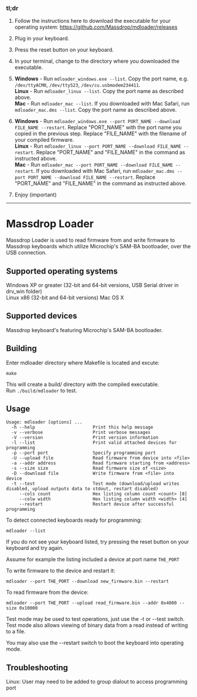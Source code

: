 ### tl;dr

1. Follow the instructions here to download the executable for your operating system: https://github.com/Massdrop/mdloader/releases

2. Plug in your keyboard.

3. Press the reset button on your keyboard.

4. In your terminal, change to the directory where you downloaded the executable.

5. **Windows** - Run `mdloader_windows.exe --list`. Copy the port name, e.g. `/dev/ttyACM0`, `/dev/ttyS23`, `/dev/cu.usbmodem234411`.  
**Linux** -  Run `mdloader_linux --list`. Copy the port name as described above.  
**Mac** - Run `mdloader_mac --list`. If you downloaded with Mac Safari, run `mdloader_mac.dms --list`. Copy the port name as described above.

6. **Windows** - Run `mdloader_windows.exe --port PORT_NAME --download FILE_NAME --restart`. Replace "PORT_NAME" with the port name you copied in the previous step. Replace "FILE_NAME" with the filename of your compiled firmware.  
**Linux** - Run `mdloader_linux --port PORT_NAME --download FILE_NAME --restart`. Replace "PORT_NAME" and "FILE_NAME" in the command as instructed above.  
**Mac** - Run `mdloader_mac --port PORT_NAME --download FILE_NAME --restart`.  If you downloaded with Mac Safari, run `mdloader_mac.dms --port PORT_NAME --download FILE_NAME --restart`. Replace "PORT_NAME" and "FILE_NAME" in the command as instructed above.

7. Enjoy (important)

-----

# Massdrop Loader

Massdrop Loader is used to read firmware from and write firmware to Massdrop keyboards which utilize Microchip's SAM-BA bootloader, over the USB connection.

## Supported operating systems

Windows XP or greater (32-bit and 64-bit versions, USB Serial driver in drv_win folder)  
Linux x86 (32-bit and 64-bit versions)
Mac OS X  

## Supported devices

Massdrop keyboard's featuring Microchip's SAM-BA bootloader.

## Building

Enter mdloader directory where Makefile is located and excute:

`make`

This will create a build/ directory with the compiled executable.  
Run `./build/mdloader` to test.

## Usage
```
Usage: mdloader [options] ...
  -h --help                      Print this help message
  -v --verbose                   Print verbose messages
  -V --version                   Print version information
  -l --list                      Print valid attached devices for programming
  -p --port port                 Specify programming port
  -U --upload file               Read firmware from device into <file>
  -a --addr address              Read firmware starting from <address>
  -s --size size                 Read firmware size of <size>
  -D --download file             Write firmware from <file> into device
  -t --test                      Test mode (download/upload writes disabled, upload outputs data to stdout, restart disabled)
     --cols count                Hex listing column count <count> [8]
     --colw width                Hex listing column width <width> [4]
     --restart                   Restart device after successful programming
```

To detect connected keyboards ready for programming:

`mdloader --list`

If you do not see your keyboard listed, try pressing the reset button on your keyboard and try again.

Assume for example the listing included a device at port name `THE_PORT`

To write firmware to the device and restart it:

`mdloader --port THE_PORT --download new_firmware.bin --restart`

To read firmware from the device:

`mdloader --port THE_PORT --upload read_firmware.bin --addr 0x4000 --size 0x10000`

Test mode may be used to test operations, just use the -t or --test switch.  
Test mode also allows viewing of binary data from a read instead of writing to a file.

You may also use the --restart switch to boot the keyboard into operating mode.

## Troubleshooting

Linux: User may need to be added to group dialout to access programming port

